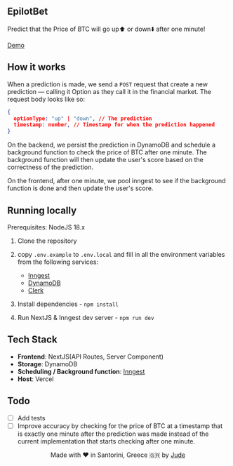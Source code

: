 ## EpilotBet

Predict that the Price of BTC will go up⬆️ or down⬇️ after one minute!

[Demo](https://epilot-bet.vercel.app)

## How it works

When a prediction is made, we send a `POST` request that create a new prediction — calling it Option as they call it in the financial market. The request body looks like so:

```json
{
  optionType: "up" | "down", // The prediction
  timestamp: number, // Timestamp for when the prediction happened
}
```

On the backend, we persist the prediction in DynamoDB and schedule a background function to check the price of BTC after one minute. The background function will then update the user's score based on the correctness of the prediction.

On the frontend, after one minute, we pool inngest to see if the background function is done and then update the user's score.

## Running locally

Prerequisites: NodeJS 18.x

1. Clone the repository
2. copy `.env.example` to `.env.local` and fill in all the environment variables from the following services:

   - [Inngest](https://www.inngest.com/)
   - [DynamoDB](https://aws.amazon.com/dynamodb/)
   - [Clerk](https://clerk.com/)

3. Install dependencies - `npm install`
4. Run NextJS & Inngest dev server - `npm run dev`

## Tech Stack

- **Frontend**: NextJS(API Routes, Server Component)
- **Storage**: DynamoDB
- **Scheduling / Background function**: [Inngest](https://www.inngest.com/)
- **Host**: Vercel

## Todo

- [ ] Add tests
- [ ] Improve accuracy by checking for the price of BTC at a timestamp that is exactly one minute after the prediction was made instead of the current implementation that starts checking after one minute.

<!-- Centered text -->
<p align="center">
  Made with ❤️ in Santorini, Greece 🇬🇷 by <a href="https://linkedin.com/in/jude-agboola">Jude</a>
</p>
